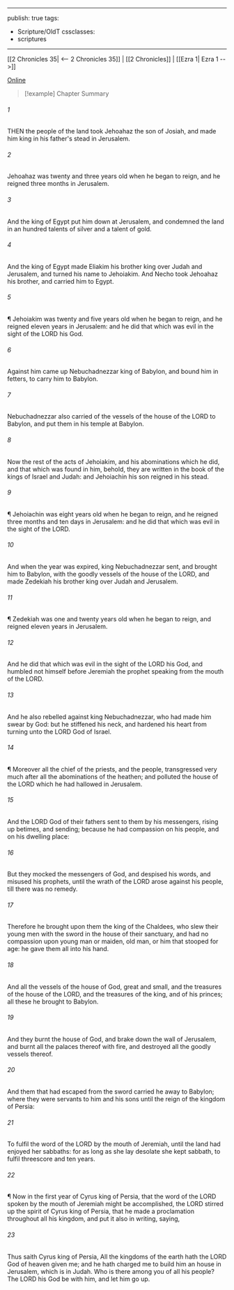 

---
publish: true
tags:
  - Scripture/OldT
cssclasses:
  - scriptures
---
[[2 Chronicles 35| <-- 2 Chronicles 35]] | [[2 Chronicles]] | [[Ezra 1| Ezra 1 -->]]

[Online](https://churchofjesuschrist.org/study/scriptures/ot/2-chr/36?lang=eng)

>[!example] Chapter Summary
>
###### 1
THEN the people of the land took Jehoahaz the son of Josiah, and made him king in his father's stead in Jerusalem.
###### 2
Jehoahaz was twenty and three years old when he began to reign, and he reigned three months in Jerusalem.
###### 3
And the king of Egypt put him down at Jerusalem, and condemned the land in an hundred talents of silver and a talent of gold.
###### 4
And the king of Egypt made Eliakim his brother king over Judah and Jerusalem, and turned his name to Jehoiakim.  And Necho took Jehoahaz his brother, and carried him to Egypt.
###### 5
¶ Jehoiakim was twenty and five years old when he began to reign, and he reigned eleven years in Jerusalem: and he did that which was evil in the sight of the LORD his God.
###### 6
Against him came up Nebuchadnezzar king of Babylon, and bound him in fetters, to carry him to Babylon.
###### 7
Nebuchadnezzar also carried of the vessels of the house of the LORD to Babylon, and put them in his temple at Babylon.
###### 8
Now the rest of the acts of Jehoiakim, and his abominations which he did, and that which was found in him, behold, they are written in the book of the kings of Israel and Judah: and Jehoiachin his son reigned in his stead.
###### 9
¶ Jehoiachin was eight years old when he began to reign, and he reigned three months and ten days in Jerusalem: and he did that which was evil in the sight of the LORD.
###### 10
And when the year was expired, king Nebuchadnezzar sent, and brought him to Babylon, with the goodly vessels of the house of the LORD, and made Zedekiah his brother king over Judah and Jerusalem.
###### 11
¶ Zedekiah was one and twenty years old when he began to reign, and reigned eleven years in Jerusalem.
###### 12
And he did that which was evil in the sight of the LORD his God, and humbled not himself before Jeremiah the prophet speaking from the mouth of the LORD.
###### 13
And he also rebelled against king Nebuchadnezzar, who had made him swear by God: but he stiffened his neck, and hardened his heart from turning unto the LORD God of Israel.
###### 14
¶ Moreover all the chief of the priests, and the people, transgressed very much after all the abominations of the heathen; and polluted the house of the LORD which he had hallowed in Jerusalem.
###### 15
And the LORD God of their fathers sent to them by his messengers, rising up betimes, and sending; because he had compassion on his people, and on his dwelling place:
###### 16
But they mocked the messengers of God, and despised his words, and misused his prophets, until the wrath of the LORD arose against his people, till there was no remedy.
###### 17
Therefore he brought upon them the king of the Chaldees, who slew their young men with the sword in the house of their sanctuary, and had no compassion upon young man or maiden, old man, or him that stooped for age: he gave them all into his hand.
###### 18
And all the vessels of the house of God, great and small, and the treasures of the house of the LORD, and the treasures of the king, and of his princes; all these he brought to Babylon.
###### 19
And they burnt the house of God, and brake down the wall of Jerusalem, and burnt all the palaces thereof with fire, and destroyed all the goodly vessels thereof.
###### 20
And them that had escaped from the sword carried he away to Babylon; where they were servants to him and his sons until the reign of the kingdom of Persia:
###### 21
To fulfil the word of the LORD by the mouth of Jeremiah, until the land had enjoyed her sabbaths: for as long as she lay desolate she kept sabbath, to fulfil threescore and ten years.
###### 22
¶ Now in the first year of Cyrus king of Persia, that the word of the LORD spoken by the mouth of Jeremiah might be accomplished, the LORD stirred up the spirit of Cyrus king of Persia, that he made a proclamation throughout all his kingdom, and put it also in writing, saying,
###### 23
Thus saith Cyrus king of Persia, All the kingdoms of the earth hath the LORD God of heaven given me; and he hath charged me to build him an house in Jerusalem, which is in Judah.  Who is there among you of all his people?  The LORD his God be with him, and let him go up.



